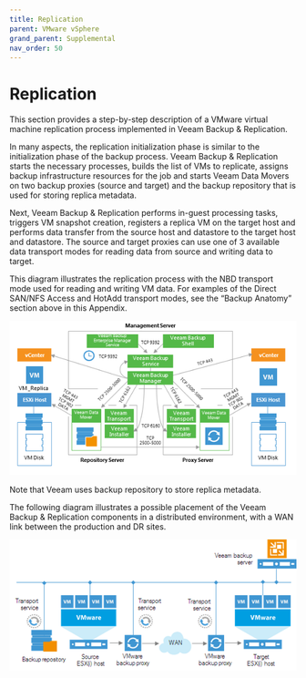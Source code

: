 ```yaml
---
title: Replication
parent: VMware vSphere
grand_parent: Supplemental
nav_order: 50
---
```




# Replication

This section provides a step-by-step description of a VMware virtual
machine replication process implemented in Veeam Backup & Replication.

In many aspects, the replication initialization phase is similar to the
initialization phase of the backup process. Veeam Backup & Replication
starts the necessary processes, builds the list of VMs to replicate,
assigns backup infrastructure resources for the job and starts Veeam
Data Movers on two backup proxies (source and target) and the backup
repository that is used for storing replica metadata.

Next, Veeam Backup & Replication performs in-guest processing tasks,
triggers VM snapshot creation, registers a replica VM on the target host
and performs data transfer from the source host and datastore to the
target host and datastore. The source and target proxies can use one of
3 available data transport modes for reading data from source and
writing data to target.

This diagram illustrates the replication process with the NBD transport
mode used for reading and writing VM data. For examples of the Direct
SAN/NFS Access and HotAdd transport modes, see the “Backup Anatomy” section
above in this Appendix.

![](replication_image69.png)

Note that Veeam uses backup repository to store replica metadata.

The following diagram illustrates a possible placement of the Veeam
Backup & Replication components in a distributed environment, with a WAN
link between the production and DR sites.

![](replication_image70.png)
